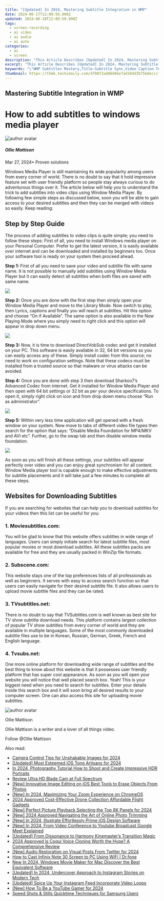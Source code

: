 ```yaml
---
title: "[Updated] In 2024, Mastering Subtitle Integration in WMP"
date: 2024-06-17T12:09:59.090Z
updated: 2024-06-18T12:09:59.090Z
tags: 
  - screen-recording
  - ai video
  - ai audio
  - ai auto
categories: 
  - ai
  - screen
description: "This Article Describes [Updated] In 2024, Mastering Subtitle Integration in WMP"
excerpt: "This Article Describes [Updated] In 2024, Mastering Subtitle Integration in WMP"
keywords: "\"WMP Subtitles Mastery,Title-Subtitle Sync,Video Caption Techniques,Speech Annotations Guide,Integrating Text in Videos,Audio Descriptors for Visually Impaired,Seamless Subtitles WMP\""
thumbnail: https://thmb.techidaily.com/4708f3ad86d66e7ad10dd3b75bdecccf20aa6cf32be5cc5adbe8d57734cb7714.jpg
---
```


## Mastering Subtitle Integration in WMP

# How to add subtitles to windows media player

![author avatar](https://images.wondershare.com/filmora/article-images/ollie-mattison.jpg)

##### Ollie Mattison

 Mar 27, 2024• Proven solutions

Windows Media Player is still maintaining its wide popularity among users from every corner of world. There is no doubt to say that it hold impressive feature set with user friendly platform so people stay always curious to do adventurous things over it. The article below will help you to understand the trick to add subtitles into video clips using Window Media Player. By following few simple steps as discussed below, soon you will be able to gain access to your desired subtitles and then they can be merged with videos so easily. Keep reading:

## Step by Step Guide

The process of adding subtitles to video clips is quite simple; you need to follow these steps: First of all, you need to install Windows media player on your Personal Computer. Prefer to get the latest version, it is easily available over internet and can be downloaded and installed by beginners too. Once your software tool is ready on your system then proceed ahead.

**Step 1:** First of all you need to save your video and subtitle file with same name. It is not possible to manually add subtitles using Window Media Player but it can easily detect all subtitles when both files are saved with same name.

![](https://images.wondershare.com/filmora/article-images/subtitle-wmp-1.jpg)

**Step 2:** Once you are done with the first step then simply open your Window Media Player and move to the Library Mode. Now switch to play, then Lyrics, captions and finally you will reach at subtitles. Hit this option and choose “On if Available”. The same option is also available in the Now Playing Mode where you simply need to right click and this option will appear in drop down menu.

![](https://images.wondershare.com/filmora/article-images/subtitle-wmp-2.jpg)

**Step 3:** Now, it is time to download DirectVobSub codec and get it installed on your PC. This software is easily available in 32, 64 bit versions so you can easily access any of these. Simply install codec from this source; no need to work on configuration settings. Note that these codecs must be installed from a trusted source so that malware or virus attacks can be avoided.

**Step 4:** Once you are done with step 3 then download Sharkoo7’s Advanced Codec from internet. Get it installed for Window Media Player and then open with 64 bit settings or 32 bit as per your device specifications. To open it, simply right click on icon and from drop down menu choose “Run as administrator”.

![](https://images.wondershare.com/filmora/article-images/subtitle-wmp-3.jpg)

**Step 5:** Within very less time application will get opened with a fresh window on your system. Now move to tabs of different video file types then search for the option that says: “Disable Media Foundation for MP4/MKV and AVI etc”. Further, go to the swap tab and then disable window media foundation.

![](https://images.wondershare.com/filmora/article-images/subtitle-wmp-4.jpg)

As soon as you will finish all these settings, your subtitles will appear perfectly over video and you can enjoy great synchronism for all content. Window Media player tool is capable enough to make effective adjustments for subtitle placements and it will take just a few minutes to complete all these steps.

## Websites for Downloading Subtitles

If you are searching for websites that can help you to download subtitles for your videos then this list can be useful for you:

### 1. Moviesubtitles.com:

You will be glad to know that this website offers subtitles in wide range of languages. Users can simply initiate search for latest subtitle files, most popular movies or most download subtitles. All these subtitles packs are available for free and they are usually packed in WinZip file formats.

### 2. Subscene.com:

This website stays one of the top preferences lists of all professionals as well as beginners. It serves with easy to access search function so that users can easily navigate for their desired subtitle file. It also allows users to upload movie subtitle files and they can be rated.

### 3\. TVsubtitles.net:

There is no doubt to say that TVSubtitles.com is well known as best site for TV show subtitle download needs. This platform contains largest collection of popular TV show subtitles from every corner of world and they are available in multiple languages. Some of the most commonly downloaded subtitle files use to be in Korean, Russian, German, Greek, French and English language.

### 4. Tvsubs.net:

One more online platform for downloading wide range of subtitles and the best thing to know about this website is that it possesses user friendly platform that has super cool appearance. As soon as you will open your website you will notice that well placed search box. Yeah! This is your biggest need when you need to search for subtitles. Enter your details inside this search box and it will soon bring all desired results to your computer screen. One can also access this site for uploading movie subtitles.

![author avatar](https://images.wondershare.com/filmora/article-images/ollie-mattison.jpg)

Ollie Mattison

Ollie Mattison is a writer and a lover of all things video.

Follow @Ollie Mattison


<ins class="adsbygoogle"
     style="display:block"
     data-ad-format="autorelaxed"
     data-ad-client="ca-pub-7571918770474297"
     data-ad-slot="1223367746"></ins>



<ins class="adsbygoogle"
     style="display:block"
     data-ad-client="ca-pub-7571918770474297"
     data-ad-slot="8358498916"
     data-ad-format="auto"
     data-full-width-responsive="true"></ins>


<span class="atpl-alsoreadstyle">Also read:</span>
<div><ul>
<li><a href="https://fox-cloud.techidaily.com/camera-control-tips-for-unshakable-images-for-2024/"><u>Camera Control Tips for Unshakable Images for 2024</u></a></li>
<li><a href="https://fox-cloud.techidaily.com/updated-most-esteemed-ios-tone-artisans-for-2024/"><u>[Updated] Most Esteemed iOS Tone Artisans for 2024</u></a></li>
<li><a href="https://fox-cloud.techidaily.com/in-2024-photography-tutorial-how-to-shoot-and-create-impressive-hdr-portraits/"><u>In 2024, Photography Tutorial  How to Shoot and Create Impressive HDR Portraits</u></a></li>
<li><a href="https://fox-cloud.techidaily.com/review-ultra-hd-blade-cam-at-full-spectrum/"><u>Review  Ultra HD Blade Cam at Full Spectrum</u></a></li>
<li><a href="https://fox-cloud.techidaily.com/new-innovative-image-editing-on-ios-best-tools-to-erase-objects-from-photos/"><u>[New] Innovative Image Editing on iOS  Best Tools to Erase Objects From Photos</u></a></li>
<li><a href="https://fox-cloud.techidaily.com/new-in-2024-maximizing-your-zoom-experience-on-chromeos/"><u>[New] In 2024, Maximizing Your Zoom Experience on ChromeOS</u></a></li>
<li><a href="https://fox-cloud.techidaily.com/2024-approved-cost-effective-drone-collection-affordable-flight-gadgets/"><u>2024 Approved  Cost-Effective Drone Collection  Affordable Flight Gadgets</u></a></li>
<li><a href="https://fox-cloud.techidaily.com/new-perfect-picture-playback-selecting-the-top-8k-panels-for-2024/"><u>[New] Perfect Picture Playback  Selecting the Top 8K Panels for 2024</u></a></li>
<li><a href="https://fox-cloud.techidaily.com/new-2024-approved-navigating-the-art-of-online-photo-trimming/"><u>[New] 2024 Approved  Navigating the Art of Online Photo Trimming</u></a></li>
<li><a href="https://fox-cloud.techidaily.com/new-in-2024-illustrate-effortlessly-prime-ios-design-software/"><u>[New] In 2024, Illustrate Effortlessly  Prime iOS Design Software</u></a></li>
<li><a href="https://eaxpv-info.techidaily.com/new-in-2024-from-video-conference-to-youtube-broadcast-google-meet-explained/"><u>[New] In 2024, From Video Conference to Youtube Broadcast  Google Meet Explained</u></a></li>
<li><a href="https://some-knowledge.techidaily.com/updated-from-dissonance-to-harmony-kinemasters-transition-magic/"><u>[Updated] From Dissonance to Harmony  Kinemaster’s Transition Magic</u></a></li>
<li><a href="https://ai-voice-clone.techidaily.com/2024-approved-is-coqui-voice-cloning-worth-the-hype-a-comprehensive-review/"><u>2024 Approved Is Coqui Voice Cloning Worth the Hype? A Comprehensive Review</u></a></li>
<li><a href="https://twitter-videos.techidaily.com/new-audio-restoration-on-visual-posts-from-twitter-for-2024/"><u>[New] Audio Restoration on Visual Posts From Twitter for 2024</u></a></li>
<li><a href="https://screen-mirror.techidaily.com/how-to-cast-infinix-note-30-screen-to-pc-using-wifi-drfone-by-drfone-android/"><u>How to Cast Infinix Note 30 Screen to PC Using WiFi | Dr.fone</u></a></li>
<li><a href="https://ai-video-tools.techidaily.com/new-in-2024-windows-movie-maker-for-mac-discover-the-best-equivalent-software/"><u>New In 2024, Windows Movie Maker for Mac Discover the Best Equivalent Software</u></a></li>
<li><a href="https://instagram-video-files.techidaily.com/updated-in-2024-undercover-approach-to-instagram-stories-on-modern-tech/"><u>[Updated] In 2024, Undercover Approach to Instagram Stories on Modern Tech</u></a></li>
<li><a href="https://instagram-video-recordings.techidaily.com/updated-spice-up-your-instagram-feed-incorporate-video-loops/"><u>[Updated] Spice Up Your Instagram Feed  Incorporate Video Loops</u></a></li>
<li><a href="https://eaxpv-info.techidaily.com/new-how-to-be-a-youtube-gamer-for-2024/"><u>[New] How To Be a YouTube Gamer for 2024</u></a></li>
<li><a href="https://extra-lessons.techidaily.com/speed-shots-and-stills-quicktime-techniques-for-samsung-users/"><u>Speed Shots & Stills  Quicktime Techniques for Samsung Users</u></a></li>
</ul></div>
